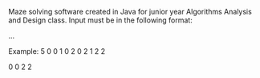 Maze solving software created in Java for junior year Algorithms Analysis and Design class. Input must be in the following format:

<Number of transversable spaces>
<First transversable space>
...
<Last transversable space>

<Start>
<End>

Example:
5
0 0
1 0
2 0
2 1
2 2

0 0
2 2
